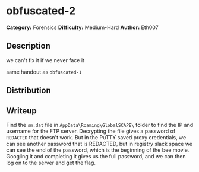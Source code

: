 # obfuscated-2
**Category:** Forensics
**Difficulty:** Medium-Hard
**Author:** Eth007

## Description
we can't fix it if we never face it

same handout as `obfuscated-1`

## Distribution

## Writeup
Find the `sm.dat` file in `AppData\Roaming\GlobalSCAPE\` folder to find the IP and username for the FTP server. Decrypting the file gives a password of `REDACTED` that doesn't work. But in the PuTTY saved proxy credentials, we can see another password that is REDACTED, but in registry slack space we can see the end of the password, which is the beginning of the bee movie. Googling it and completing it gives us the full password, and we can then log on to the server and get the flag.
